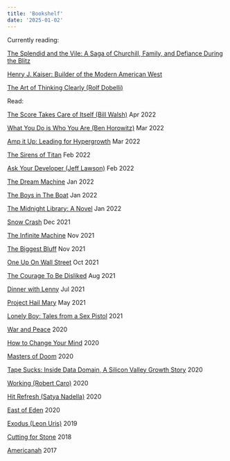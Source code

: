 ```yaml
---
title: 'Bookshelf'
date: '2025-01-02'
---
```


Currently reading: 

[The Splendid and the Vile: A Saga of Churchill, Family, and Defiance During the Blitz](https://www.amazon.com/Splendid-Vile-Churchill-Family-Defiance/dp/0385348711)

[Henry J. Kaiser: Builder of the Modern American West](https://www.amazon.com/Henry-J-Kaiser-Builder-American/dp/0292742266)

[The Art of Thinking Clearly (Rolf Dobelli)](https://www.amazon.com/The-Art-of-Thinking-Clearly-audiobook/dp/B00CIB3KVA/ref=sr_1_1?crid=1BIN75WVLDAZT&keywords=the+art+of+thinking+clearly+by+rolf+dobelli&qid=1688250251&sprefix=the+art+of+thinking+clearly+%2Caps%2C89&sr=8-1)

Read:

[The Score Takes Care of Itself (Bill Walsh)](https://www.amazon.com/Score-Takes-Care-Itself-Philosophy-ebook/dp/B002G54Y04/) Apr 2022

[What You Do is Who You Are (Ben Horowitz)](https://www.amazon.com/What-You-Do-Is-Who-You-Are-audiobook/dp/B07X36GGQ7/ref=sr_1_1?keywords=what+you+do+is+who+you+are+ben+horowitz&qid=1646610920&s=books&sprefix=what+you+do+is%2Cstripbooks%2C71&sr=1-1) Mar 2022
 
[Amp it Up: Leading for Hypergrowth](https://www.amazon.com/Amp-Unlocking-Hypergrowth-Expectations-Intensity/dp/1119836115) Mar 2022

[The Sirens of Titan](https://www.amazon.com/Sirens-Titan-Novel-Kurt-Vonnegut-ebook/dp/B0012RMVCK/ref=sr_1_1?keywords=sirens+of+titan&qid=1646610879&s=books&sprefix=sirens+of+titan%2Cstripbooks%2C68&sr=1-1) Feb 2022

[Ask Your Developer (Jeff Lawson)](https://www.amazon.com/dp/B08425FV7S/ref=dp-kindle-redirect?_encoding=UTF8&btkr=1) Feb 2022

[The Dream Machine](https://www.amazon.com/dp/B07GBCX7YC/ref=dp-kindle-redirect?_encoding=UTF8&btkr=1) Jan 2022

[The Boys in The Boat](https://www.amazon.com/dp/B00CBQG0D2/ref=dp-kindle-redirect?_encoding=UTF8&btkr=1) Jan 2022

[The Midnight Library: A Novel](https://www.amazon.com/Midnight-Library-Novel-Matt-Haig-ebook/dp/B085BVSXS9) Jan 2022

[Snow Crash](https://www.amazon.com/Snow-Crash-Novel-Neal-Stephenson-ebook/dp/B000FBJCJE) Dec 2021

[The Infinite Machine](https://www.amazon.com/dp/B07X8HS2WC/ref=dp-kindle-redirect?_encoding=UTF8&btkr=1) Nov 2021

[The Biggest Bluff](https://www.amazon.com/dp/B082ZQYGSL/ref=dp-kindle-redirect?_encoding=UTF8&btkr=1) Nov 2021

[One Up On Wall Street](https://www.amazon.com/dp/B007ABG5HO/ref=dp-kindle-redirect?_encoding=UTF8&btkr=1) Oct 2021

[The Courage To Be Disliked](https://www.amazon.com/dp/B06XSGNN61/ref=dp-kindle-redirect?_encoding=UTF8&btkr=1) Aug 2021

[Dinner with Lenny](https://www.amazon.com/Dinner-Lenny-Interview-Leonard-Bernstein-ebook/dp/B00AFVDV6O) Jul 2021

[Project Hail Mary](https://www.amazon.com/dp/B08FFJS3YW/ref=dp-kindle-redirect?_encoding=UTF8&btkr=1) May 2021

[Lonely Boy: Tales from a Sex Pistol](https://www.amazon.com/dp/B01KT2DTO2/ref=dp-kindle-redirect?_encoding=UTF8&btkr=1) 2021

[War and Peace](https://www.amazon.com/dp/B0894Z325L/ref=dp-kindle-redirect?_encoding=UTF8&btkr=1) 2020

[How to Change Your Mind](https://www.amazon.com/Change-Your-Mind-Consciousness-Transcendence-ebook/dp/B076GPJXWZ) 2020

[Masters of Doom](https://www.amazon.com/Masters-Doom-Created-Transformed-Culture-ebook/dp/B000FBFNL0) 2020

[Tape Sucks: Inside Data Domain, A Silicon Valley Growth Story](https://www.amazon.com/TAPE-SUCKS-Inside-Domain-Silicon-ebook/dp/B004XMXYX6) 2020

[Working (Robert Caro)](https://www.amazon.com/dp/B07L2F9S6H/ref=dp-kindle-redirect?_encoding=UTF8&btkr=1) 2020

[Hit Refresh (Satya Nadella)](https://www.amazon.com/Hit-Refresh-Rediscover-Microsofts-Everyone-ebook/dp/B01HOT5SQA) 2020

[East of Eden](https://www.amazon.com/dp/B09G6SZJR3/ref=dp-kindle-redirect?_encoding=UTF8&btkr=1) 2020

[Exodus (Leon Uris)](https://www.amazon.com/dp/B01N65HQI8/ref=dp-kindle-redirect?_encoding=UTF8&btkr=1) 2019

[Cutting for Stone](https://www.amazon.com/dp/B003CNQ4NE/ref=dp-kindle-redirect?_encoding=UTF8&btkr=1) 2018

[Americanah](https://www.amazon.com/dp/B009QU9X44/ref=dp-kindle-redirect?_encoding=UTF8&btkr=1) 2017



